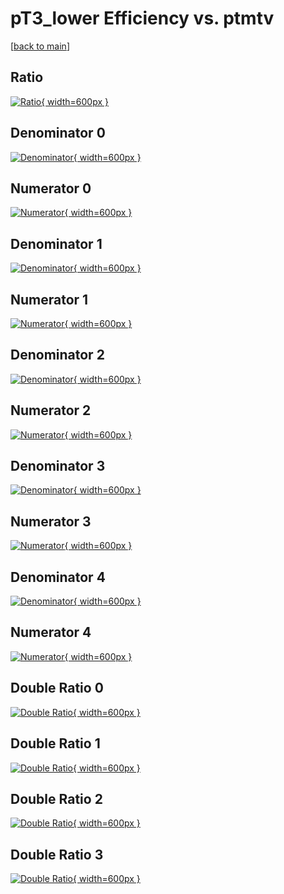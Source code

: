 # pT3_lower Efficiency vs. ptmtv

[[back to main](./)]



## Ratio

[![Ratio](../mtv/var/pT3_lower_xtr_13_0_eff_ptmtv.png){ width=600px }](../mtv/var/pT3_lower_xtr_13_0_eff_ptmtv.pdf)

## Denominator 0

[![Denominator](../mtv/den/pT3_lower_xtr_13_0_eff_ptmtv_den0.png){ width=600px }](../mtv/den/pT3_lower_xtr_13_0_eff_ptmtv_den0.pdf)

## Numerator 0

[![Numerator](../mtv/num/pT3_lower_xtr_13_0_eff_ptmtv_num0.png){ width=600px }](../mtv/num/pT3_lower_xtr_13_0_eff_ptmtv_num0.pdf)

## Denominator 1

[![Denominator](../mtv/den/pT3_lower_xtr_13_0_eff_ptmtv_den1.png){ width=600px }](../mtv/den/pT3_lower_xtr_13_0_eff_ptmtv_den1.pdf)

## Numerator 1

[![Numerator](../mtv/num/pT3_lower_xtr_13_0_eff_ptmtv_num1.png){ width=600px }](../mtv/num/pT3_lower_xtr_13_0_eff_ptmtv_num1.pdf)

## Denominator 2

[![Denominator](../mtv/den/pT3_lower_xtr_13_0_eff_ptmtv_den2.png){ width=600px }](../mtv/den/pT3_lower_xtr_13_0_eff_ptmtv_den2.pdf)

## Numerator 2

[![Numerator](../mtv/num/pT3_lower_xtr_13_0_eff_ptmtv_num2.png){ width=600px }](../mtv/num/pT3_lower_xtr_13_0_eff_ptmtv_num2.pdf)

## Denominator 3

[![Denominator](../mtv/den/pT3_lower_xtr_13_0_eff_ptmtv_den3.png){ width=600px }](../mtv/den/pT3_lower_xtr_13_0_eff_ptmtv_den3.pdf)

## Numerator 3

[![Numerator](../mtv/num/pT3_lower_xtr_13_0_eff_ptmtv_num3.png){ width=600px }](../mtv/num/pT3_lower_xtr_13_0_eff_ptmtv_num3.pdf)

## Denominator 4

[![Denominator](../mtv/den/pT3_lower_xtr_13_0_eff_ptmtv_den4.png){ width=600px }](../mtv/den/pT3_lower_xtr_13_0_eff_ptmtv_den4.pdf)

## Numerator 4

[![Numerator](../mtv/num/pT3_lower_xtr_13_0_eff_ptmtv_num4.png){ width=600px }](../mtv/num/pT3_lower_xtr_13_0_eff_ptmtv_num4.pdf)

## Double Ratio 0

[![Double Ratio](../mtv/ratio/pT3_lower_xtr_13_0_eff_ptmtv_ratio0.png){ width=600px }](../mtv/ratio/pT3_lower_xtr_13_0_eff_ptmtv_ratio0.pdf)

## Double Ratio 1

[![Double Ratio](../mtv/ratio/pT3_lower_xtr_13_0_eff_ptmtv_ratio1.png){ width=600px }](../mtv/ratio/pT3_lower_xtr_13_0_eff_ptmtv_ratio1.pdf)

## Double Ratio 2

[![Double Ratio](../mtv/ratio/pT3_lower_xtr_13_0_eff_ptmtv_ratio2.png){ width=600px }](../mtv/ratio/pT3_lower_xtr_13_0_eff_ptmtv_ratio2.pdf)

## Double Ratio 3

[![Double Ratio](../mtv/ratio/pT3_lower_xtr_13_0_eff_ptmtv_ratio3.png){ width=600px }](../mtv/ratio/pT3_lower_xtr_13_0_eff_ptmtv_ratio3.pdf)

